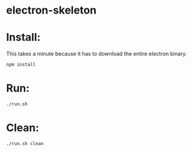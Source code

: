 electron-skeleton
===================

# Install:

This takes a minute because it has to download the entire electron binary.

```bash
npm install
```

# Run:

```bash
./run.sh
```

# Clean:

```bash
./run.sh clean
```
